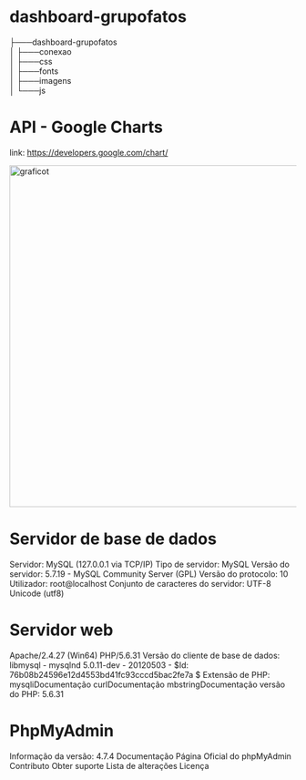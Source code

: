 # dashboard-grupofatos
├───dashboard-grupofatos  
│   ├───conexao  
│   ├───css  
│   ├───fonts  
│   ├───imagens  
│   └───js  


# API - Google Charts
link: https://developers.google.com/chart/

<img src="imagens/grafico.jpg" width="600" alt="graficot" style="max-width:100%;">

# Servidor de base de dados
Servidor: MySQL (127.0.0.1 via TCP/IP)
Tipo de servidor: MySQL
Versão do servidor: 5.7.19 - MySQL Community Server (GPL)
Versão do protocolo: 10
Utilizador: root@localhost
Conjunto de caracteres do servidor: UTF-8 Unicode (utf8)

# Servidor web
Apache/2.4.27 (Win64) PHP/5.6.31
Versão do cliente de base de dados: libmysql - mysqlnd 5.0.11-dev - 20120503 - $Id: 76b08b24596e12d4553bd41fc93cccd5bac2fe7a $
Extensão de PHP: mysqliDocumentação curlDocumentação mbstringDocumentação
versão do PHP: 5.6.31

# PhpMyAdmin

Informação da versão: 4.7.4
Documentação
Página Oficial do phpMyAdmin
Contributo
Obter suporte
Lista de alterações
Licença








